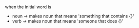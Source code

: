 when the initial word is
- noun -> makes noun that means 'something that contains {}'
- verb -> makes noun that means 'someone that does {}'
